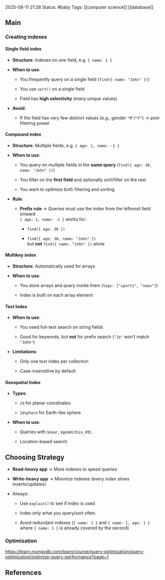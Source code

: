 2025-08-11 21:28
Status: #baby
Tags: [[computer science]] [[database]]
## Main

### Creating indexes
#### Single field index
- **Structure**: Indexes on one field, e.g. `{ name: 1 }`
    
- **When to use**:
    
    - You frequently query on a single field (`find({ name: "John" })`)
        
    - You use `sort()` on a single field
        
    - Field has **high selectivity** (many unique values)
        
- **Avoid**:
    
    - If the field has very few distinct values (e.g., gender `"M"`/`"F"`) → poor filtering power
#### Compound index
- **Structure**: Multiple fields, e.g. `{ age: 1, name: -1 }`
    
- **When to use**:
    
    - You query on multiple fields in the **same query** (`find({ age: 30, name: "John" })`)
        
    - You filter on the **first field** and optionally sort/filter on the rest
        
    - You want to optimize both filtering and sorting
        
- **Rule**:
    
    - **Prefix rule** → Queries must use the index from the leftmost field onward  
        `{ age: 1, name: -1 }` works for:
        
        - `find({ age: 30 })`
            
        - `find({ age: 30, name: "John" })`  
            but **not** `find({ name: "John" })` alone


#### Multikey index
- **Structure**: Automatically used for arrays
    
- **When to use**:
    
    - You store arrays and query inside them (`tags: ["sports", "news"]`)
        
    - Index is built on each array element
#### Text Index
- **When to use**:
    
    - You need full-text search on string fields
        
    - Good for keywords, but **not** for prefix search (`"Jo"` won’t match `"John"`)
        
- **Limitations**:
    
    - Only one text index per collection
        
    - Case-insensitive by default

#### Geospatial Index
- **Types**:
    
    - `2d` for planar coordinates
        
    - `2dsphere` for Earth-like sphere
        
- **When to use**:
    
    - Queries with `$near`, `$geoWithin`, etc.
        
    - Location-based search

## **Choosing Strategy**

- **Read-heavy app** → More indexes to speed queries
    
- **Write-heavy app** → Minimize indexes (every index slows inserts/updates)
    
- Always:
    
    - Use `explain()` to see if index is used
        
    - Index only what you query/sort often
        
    - Avoid redundant indexes (`{ name: 1 }` and `{ name: 1, age: 1 }` where `{ name: 1 }` is already covered by the second)



### Optimization
https://learn.mongodb.com/learn/course/query-optimization/query-optimization/optimize-query-performance?page=1
## References